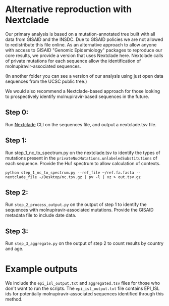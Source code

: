 # Alternative reproduction with Nextclade

Our primary analysis is based on a mutation-annotated tree built with all data from GISAID and the INSDC. Due to GISAID policies we are not allowed to redistribute this file online. As an alternative approach to allow anyone with access to GISAID "Genomic Epidemiology" packages to reproduce our core results, we provide a version that uses Nextclade here. Nextclade calls of private mutations for each sequence allow the identification of molnupiravir-associated sequences.

(In another folder you can see a version of our analysis using just open data sequences from the UCSC public tree.)

We would also recommend a Nextclade-based approach for those looking to prospectively identify molnupiravir-based sequences in the future.

## Step 0:
Run [Nextclade](https://clades.nextstrain.org/) CLI on the sequences file, and output a nextclade.tsv file.

## Step 1:
Run step_1_nc_to_spectrum.py on the nextclade.tsv to identify the types of mutations present in the `privateNucMutations.unlabeledSubstitutions` of each sequence. Provide the Hu1 spectrum to allow calculation of contexts.

```
python step_1_nc_to_spectrum.py --ref_file ~/ref.fa.fasta --nextclade_file ~/Desktop/nc.tsv.gz | pv -l | xz > out.tsv.gz
```

## Step 2:
Run `step_2_process_output.py` on the output of step 1 to identify the sequences with molnupiravir-associated mutations. Provide the GISAID metadata file to include date data.

## Step 3:
Run `step_3_aggregate.py` on the output of step 2 to count results by country and age.

# Example outputs
We include the `epi_isl_output.txt` and `aggregated.tsv` files for those who don't want to run the scripts. The `epi_isl_output.txt` file contains EPI_ISL ids for potentially molnupiravir-associated sequences identified through this method.
